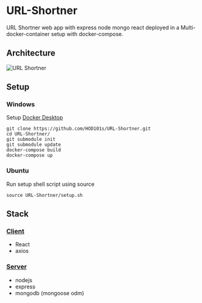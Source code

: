 # URL-Shortner
URL Shortner web app with express node mongo react deployed in a Multi-docker-container setup with docker-compose.

## Architecture
![URL Shortner](https://user-images.githubusercontent.com/37273226/125207192-89402e80-e2a8-11eb-8397-d18ee271adc0.png)

## Setup

### Windows
Setup [Docker Desktop](https://docs.docker.com/docker-for-windows/install/)

```
git clone https://github.com/HOD101s/URL-Shortner.git
cd URL-Shortner/
git submodule init
git submodule update
docker-compose build
docker-compose up
```

### Ubuntu
Run setup shell script using source

```
source URL-Shortner/setup.sh
```

## Stack

### [Client](https://github.com/HOD101s/URL-Shortner-client)
- React
- axios

### [Server](https://github.com/HOD101s/URL-Shortner-server)
- nodejs
- express
- mongodb (mongoose odm)
